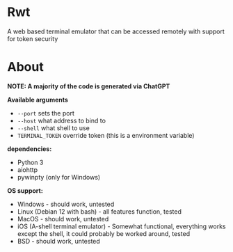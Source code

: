 
# Rwt
A web based terminal emulator that can be accessed remotely with support for token security

# About
**NOTE: A majority of the code is generated via ChatGPT**

**Available arguments**
 - `--port` sets the port
 - `--host` what address to bind to
 - `--shell` what shell to use
 - `TERMINAL_TOKEN` override token (this is a environment variable)

**dependencies:**
 - Python 3
 - aiohttp
 - pywinpty (only for Windows)

**OS support:**

 - Windows - should work, untested
 - Linux (Debian 12 with bash) - all features function, tested
 - MacOS - should work, untested
 - iOS (A-shell terminal emulator) - Somewhat functional, everything works except the shell, it could probably be worked around, tested 
 - BSD - should work, untested

